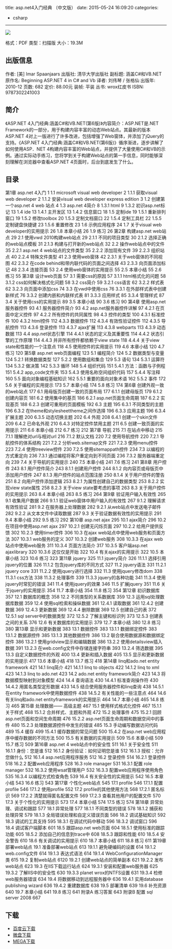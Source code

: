 title: asp.net4入门经典 （中文版）
date: 2015-05-24 16:09:20
categories:
  - csharp
---

![](http://img3.douban.com/lpic/s6261390.jpg)

格式：PDF
类型：扫描版
大小：19.3M

<!--more-->

## 出版信息 ##

作者: [美] Imar Spaanjaars 
出版社: 清华大学出版社
副标题: 涵盖C#和VB.NET
原作名: Beginning ASP.NET 4 in C# and Vb
译者: 刘伟琴 / 张格仙 
出版年: 2010-12
页数: 682
定价: 88.00元
装帧: 平装
丛书: wrox红皮书
ISBN: 9787302241003

## 简介 ##

《ASP.NET 4入门经典:涵盖C#和VB.NET(第6版)》内容简介：ASP.NET是.NET Framework的一部分，用于构建内容丰富的动态Web站点。其最新的版本ASP.NET 4对上一版进行了许多改进，包括增强了Web窗体，并添加了jQuery的支持。《ASP.NET 4入门经典:涵盖C#和VB.NET(第6版)》循序渐进，逐步讲解了如何使用ASP．NET 4构建内容丰富的Web站点，并提供了大量使用C#和VB的示例。通过实际动手练习，您将学到关于构建Web站点的第一手信息，同时能够深刻理解在浏览器中查看ASP.NET 4页面时，后台到底发生了什么。

## 目录 ##

第1章 asp.net 4入门	1
	1.1 microsoft visual web developer	2
		1.1.1 获取visual web developer	2
		1.1.2 安装visual web developer express edition	3
	1.2 创建第一个asp.net 4 web 站点	4
	1.3 asp.net 4简介	8
		1.3.1 html	9
		1.3.2 初识asp.net标记	13
	1.4 ide	13
		1.4.1 主开发区	13
		1.4.2 信息窗口	18
	1.5 定制ide	19
		1.5.1 重新排列窗口	19
		1.5.2 修改toolbox	20
		1.5.3 定制文档窗口	22
		1.5.4 定制工具栏	22
		1.5.5 定制键盘快捷键	23
		1.5.6 重置修改	23
	1.6 示例应用程序	24
	1.7 关于visual web developer的实用提示	26
	1.8 本章小结	26
	1.9 练习	26
第2章 构建asp.net web站点	29
	2.1 使用vwd 2010构建web站点	29
		2.1.1 不同的项目类型	30
		2.1.2 选择正确的web站点模板	31
		2.1.3 构建与打开新的web站点	32
	2.2 操作web站点中的文件	35
		2.2.1 asp.net 4 web站点的文件类型	35
		2.2.2 添加现有文件	39
		2.2.3 组织站点	40
		2.2.4 特殊文件类型	41
	2.3 使用web窗体	42
		2.3.1 关于web窗体的不同视图	42
		2.3.2 在code behind和带内联代码的页面之间选择	43
		2.3.3 向页面添加标记	48
		2.3.4 连接页面	53
	2.4 使用web窗体的实用提示	55
	2.5 本章小结	55
	2.6 练习	55
第3章 设计web页面	57
	3.1 需要css的原因	57
		3.1.1 html格式化的问题	58
		3.1.2 css如何解决格式化问题	58
	3.2 css简介	59
		3.2.1 css语言	62
		3.2.2 样式表	62
		3.2.3 向页面中添加css	74
	3.3 在vwd中使用css	76
		3.3.1 在外部样式表中创建新样式	76
		3.3.2 创建内嵌和内联样式表	81
		3.3.3 应用样式	85
		3.3.4 管理样式	87
	3.4 关于使用css的实用提示	89
	3.5 本章小结	90
	3.6 练习	90
第4章 使用asp.net服务器控件	93
	4.1 服务器控件简介	93
	4.2 asp.net服务器控件详解	97
		4.2.1 在页面中定义控件	97
		4.2.2 所有控件的共同属性	98
	4.3 控件的类型	100
		4.3.1 标准控件	100
		4.3.2 html控件	112
		4.3.3 数据控件	112
		4.3.4 有效性验证控件	112
		4.3.5 导航控件	113
		4.3.6 登录控件	113
		4.3.7 ajax扩展	113
		4.3.8 webparts	113
		4.3.9 动态数据	113
	4.4 asp.net状态引擎	114
		4.4.1 状态的定义及其重要性	114
		4.4.2 状态引擎的工作原理	114
		4.4.3 并非所有控件都依赖于view state	118
		4.4.4 关于view state和性能的一个注意点	118
	4.5 使用控件的实用提示	119
	4.6 本章小结	120
	4.7 练习	120
第5章 asp.net web页面编程	123
	5.1 编程简介	124
	5.2 数据类型与变量	124
		5.2.1 转换数据类型	127
		5.2.2 使用数组和集合	129
	5.3 语句	134
		5.3.1 运算符	134
		5.3.2 做决策	142
		5.3.3 循环	148
	5.4 组织代码	151
		5.4.1 方法：函数与子例程	151
		5.4.2 app_code文件夹	153
		5.4.3 使用名称空间组织代码	157
		5.4.4 写注释	160
	5.5 面向对象编程基础知识	162
		5.5.1 重要的面向对象术语	162
		5.5.2 事件	172
	5.6 关于编程的实用提示	173
	5.7 本章小结	174
	5.8 练习	174
第6章 创建外观一致的web站点	177
	6.1 用母版页创建一致的页面布局	177
		6.1.1 创建母版页	179
		6.1.2 创建内容页	181
	6.2 使用集中的基页	186
		6.2.1 asp.net页面生命周期	187
		6.2.2 实现基页	188
		6.2.3 创建可重用的页面模板	192
	6.3 主题	195
		6.3.1 不同类型的主题	196
		6.3.2 在theme和stylesheettheme之间作选择	196
		6.3.3 应用主题	196
		6.3.4 扩展主题	200
		6.3.5 动态切换主题	202
	6.4 外观	208
		6.4.1 创建一个skin文件	209
		6.4.2 已命名外观	210
		6.4.3 对特定控件禁用主题	211
	6.5 创建一致页面的实用提示	211
	6.6 本章小结	212
	6.7 练习	212
第7章 导航	215
	7.1 在站点中移动	215
		7.1.1 理解绝对url与相对url	216
		7.1.2 默认文档	220
	7.2 使用导航控件	220
		7.2.1 导航控件的体系结构	221
		7.2.2 分析web.sitemap文件	221
		7.2.3 使用menu控件	223
		7.2.4 使用treeview控件	230
		7.2.5 使用sitemappath控件	234
	7.3 以编程的方式重定向	236
		7.3.1 通过编程将客户重定向到不同页面	236
		7.3.2 服务器端重定向	239
	7.4 关于导航的实用提示	240
	7.5 本章小结	241
	7.6 练习	241
第8章 用户控件	243
	8.1 用户控件简介	243
		8.1.1 创建用户控件	244
		8.1.2 向内容页或母版页中添加用户控件	247
		8.1.3 用户控件的站点范围注册	250
		8.1.4 关于用户控件的警告	251
	8.2 向用户控件添加逻辑	253
		8.2.1 为属性创建自己的数据类型	253
		8.2.2 实现view state属性	258
		8.2.3 关于view state要考虑的事项	263
	8.3 关于用户控件的实用提示	263
	8.4 本章小结	263
	8.5 练习	264
第9章 验证用户输入有效性	265
	9.1 收集用户数据	266
		9.1.1 验证web窗体中用户输入的有效性	267
		9.1.2 理解请求有效性验证	281
	9.2 在服务器上处理数据	282
		9.2.1 从web站点中发送电子邮件	282
		9.2.2 从文本文件中读取数据	287
	9.3 关于验证数据有效性的实用提示	291
	9.4 本章小结	292
	9.5 练习	292
第10章 asp.net ajax	295
	10.1 ajax简介	296
	10.2 在项目中使用asp.net
ajax	297
		10.2.1 创建无闪烁页面	297
		10.2.2 给用户提供反馈	302
		10.2.3 使用timer控件	306
	10.3 在ajax web站点中使用web服务和页面方法	307
		10.3.1 web服务的定义	307
		10.3.2 创建web服务	308
		10.3.3 在ajax web站点中使用web服务	311
		10.3.4 页面方法简介	317
		10.3.5 客户端asp.net ajaxlibrary	320
		10.3.6 这仅仅是开始	322
	10.4 有关ajax的实用提示	322
	10.5 本章小结	323
	10.6 练习	323
第11章 jquery	325
	11.1 jquery简介	326
		11.1.1 选择引用jquery的位置	326
		11.1.2 包含jquery库的不同方式	327
	11.2 jquery语法	331
		11.2.1 jquery core	331
		11.2.2 使用jquery进行选择	332
	11.3 使用jquery修改dom	338
		11.3.1 css方法	338
		11.3.2 处理事件	339
		11.3.3 jquery的各种功能	341
		11.3.4 使用jquery时常犯的错误	341
	11.4 使用jquery的效果	346
	11.5 扩展jquery	351
	11.6 关于jquery的实用提示	354
	11.7 本章小结	354
	11.8 练习	354
第12章 初识数据库	357
	12.1 数据库的概念	358
	12.2 不同类型的关系数据库	359
	12.3 运用sql处理数据库数据	359
	12.4 使用sql检索和操纵数据	361
		12.4.1 读取数据	361
		12.4.2 创建数据	369
		12.4.3 更新数据	369
		12.4.4 删除数据	369
	12.5 创建自己的表	372
		12.5.1 sql server中的数据类型	372
		12.5.2 了解主键和标识列	373
		12.5.3 创建表之间的关系	376
	12.6 有关数据库的实用提示	379
	12.7 本章小结	380
	12.8 练习	380
第13章 显示和更新数据	383
	13.1 数据控件	383
		13.1.1 数据绑定控件	383
		13.1.2 数据源控件	385
		13.1.3 其他数据控件	386
	13.2 联合使用数据源和数据绑定控件	386
		13.2.1 使用gridview显示和编辑数据	386
		13.2.2 使用detailsview插入数据	391
		13.2.3 在web.config文件中存储连接字符串	393
		13.2.4 筛选数据	395
	13.3 自定义数据控件的外观	400
	13.4 更新和插入数据	405
	13.5 显示和更新数据的实用提示	417
	13.6 本章小结	418
	13.7 练习	418
第14章 linq和ado.net entity framework	421
	14.1 linq简介	421
		14.1.1 linq to objects	422
		14.1.2 linq to xml	423
		14.1.3 linq to ado.net	423
	14.2 ado.net entity framework简介	423
	14.3 将数据模型映射到对象模型	424
	14.4 查询语法	430
		14.4.1 标准查询操作符	430
		14.4.2 用匿名类型定形数据	433
	14.5 结合使用服务器控件和linq查询	438
		14.5.1 在entity framework中使用数据控件	438
		14.5.2 有关性能的一些注意点	464
	14.6 有关linq和ado.net entityframework的实用提示	464
	14.7 本章小结	465
	14.8 练习	465
第15章 处理数据—— 高级主题	467
	15.1 使用样式格式化控件	467
		15.1.1 关于样式	468
		15.1.2 合并样式、主题和外观	472
	15.2 处理事件	475
		15.2.1 回顾asp.net页面和空间生命周期	476
		15.2.2 asp.net页面生命周期和数据空间中的事件	480
		15.2.3 处理数据源控件中发生的错误	485
	15.3 手动编写数据访问代码	489
	15.4 缓存	499
		15.4.1 缓存数据的常见问题	500
		15.4.2 在asp.net web应用程序中缓存数据的不同方法	500
	15.5 有关数据的实用提示	509
	15.6 本章小结	509
	15.7 练习	509
第16章 asp.net 4 web站点中的安全性	511
	16.1 关于安全性	511
		16.1.1 身份：您是谁	512
		16.1.2 身份验证：如何证明您是谁	512
		16.1.3 授权：允许您做什么	512
		16.1.4 asp.net应用程序服务	512
	16.2 登录控件	514
		16.2.1 登录控件	518
		16.2.2 配置web应用程序	528
	16.3 role manager	531
		16.3.1 配置 role manager	532
		16.3.2 使用wsat管理用户	532
		16.3.3 配置web应用程序使用角色	535
		16.3.4 以编程方式检查角色	539
	16.4 有关安全性的实用提示	542
	16.5 本章小结	543
	16.6 练习	543
第17章 个性化web站点	545
	17.1 profile	546
		17.1.1 配置profile	546
		17.1.2 使用profile	552
	17.2 profile的其他使用方法	568
		17.2.1 匿名标识	569
		17.2.2 清楚就得匿名配置文件	569
		17.2.3 查看其他用户的配置文件	570
	17.3 关于个性化的实用提示	573
	17.4 本章小结	574
	17.5 练习	574
第18章 异常处理、调试和跟踪	577
	18.1 异常处理	577
		18.1.1 不同类型的错误	578
		18.1.2 捕获和处理异常	579
		18.1.3 全局错误处理和自定义错误页面	586
	18.2 调试基础知识	592
	18.3 调试的工具支持	595
		18.3.1 在调试代码中移动	596
		18.3.2 调试窗口	596
	18.4 调试客户端脚本	601
	18.5 跟踪asp.net web页面	604
		18.5.1 使用标准的跟踪功能	605
		18.5.2 添加自己的信息到trace中	608
		18.5.3 跟踪和性能	610
		18.5.4 安全警告	610
	18.6 有关调试的实用提示	610
	18.7 本章小结	611
	18.8 练习	611
第19章 部署web站点
	19.1 准备部署web站点	613
		19.1.1 避免硬编码的设置	614
		19.1.2 web.config文件	614
		19.1.3 表达式语法	614
		19.1.4 WebConfigurationManager类	615
	19.2 复制web站点	6120
		19.2.1 创建web站点的简单副本	621
		19.2.2 发布web站点	623
	19.3 在IIS下载运行站点	624
		19.3.1 安装和配置web服务器	625
		19.3.2 了解IIS中的安全性	630
		19.3.3 planet wrox的NTFS设置	631
		19.3.4 检修web服务器错误	634
	19.4 将数据移动到远程服务器中	636
		19.4.1 实用database publishing wizard	636
		19.4.2 重建数据库	638
	19.5 部署清单	639
	19.6 补充资源	640
	19.7 本章小结	641
	19.8 练习	641
附录A 练习答案	643
附录B 配置 sql server 2008	667

## 下载 ##

+ [百度云下载](http://pan.baidu.com/s/1hqxmIxQ)
+ [微盘下载](http://vdisk.weibo.com/s/aADaW4YRFwnBs)
+ [MEGA下载](https://mega.co.nz/#!rZd1RRbR!29w5Sw_chr6RMMXkLs6PLU2tJb43ufdvRJZa_62hw7U)